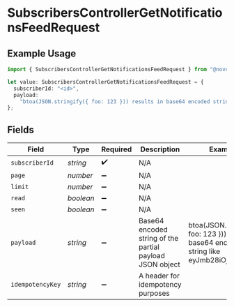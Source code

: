 # SubscribersControllerGetNotificationsFeedRequest

## Example Usage

```typescript
import { SubscribersControllerGetNotificationsFeedRequest } from "@novu/api/models/operations";

let value: SubscribersControllerGetNotificationsFeedRequest = {
  subscriberId: "<id>",
  payload:
    "btoa(JSON.stringify({ foo: 123 })) results in base64 encoded string like eyJmb28iOjEyM30=",
};
```

## Fields

| Field                                                                                     | Type                                                                                      | Required                                                                                  | Description                                                                               | Example                                                                                   |
| ----------------------------------------------------------------------------------------- | ----------------------------------------------------------------------------------------- | ----------------------------------------------------------------------------------------- | ----------------------------------------------------------------------------------------- | ----------------------------------------------------------------------------------------- |
| `subscriberId`                                                                            | *string*                                                                                  | :heavy_check_mark:                                                                        | N/A                                                                                       |                                                                                           |
| `page`                                                                                    | *number*                                                                                  | :heavy_minus_sign:                                                                        | N/A                                                                                       |                                                                                           |
| `limit`                                                                                   | *number*                                                                                  | :heavy_minus_sign:                                                                        | N/A                                                                                       |                                                                                           |
| `read`                                                                                    | *boolean*                                                                                 | :heavy_minus_sign:                                                                        | N/A                                                                                       |                                                                                           |
| `seen`                                                                                    | *boolean*                                                                                 | :heavy_minus_sign:                                                                        | N/A                                                                                       |                                                                                           |
| `payload`                                                                                 | *string*                                                                                  | :heavy_minus_sign:                                                                        | Base64 encoded string of the partial payload JSON object                                  | btoa(JSON.stringify({ foo: 123 })) results in base64 encoded string like eyJmb28iOjEyM30= |
| `idempotencyKey`                                                                          | *string*                                                                                  | :heavy_minus_sign:                                                                        | A header for idempotency purposes                                                         |                                                                                           |